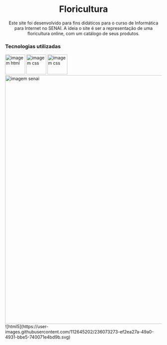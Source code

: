 <h1 align="center">Floricultura</h1>
<p align="center">Este site foi desenvolvido para fins didáticos para o curso de Informática para Internet no SENAI. A ideia o site é ser a representação de uma floricultura online, com um catálogo de seus produtos.</p>
<h3>Tecnologias utilizadas</h3>
<img src="https://simpleicons.org/icons/html5.svg" alt="imagem html" width="64px" heigth="64px">
<img src="https://simpleicons.org/icons/css3.svg" alt="imagem css" width="64px" heigth="64px">
<img src="https://simpleicons.org/icons/bootstrap.svg" alt="imagem css" width="64px" heigth="64px">
<img src="https://static.portaldaindustria.com.br/media/uploads/logotipos/logo-senai.png" alt="imagem senai" width="800px" >
![html5](https://user-images.githubusercontent.com/112645202/236073273-ef2ea27a-49a0-4931-bbe5-740071e4bd9b.svg)




